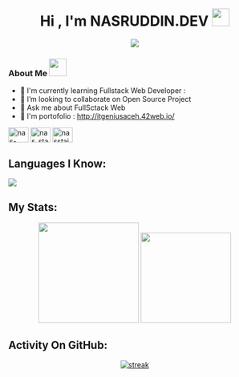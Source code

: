
<h1 align="center">Hi , I'm NASRUDDIN.DEV <img src="https://media.giphy.com/media/hvRJCLFzcasrR4ia7z/giphy.gif" width="35"></h1>
<p align="center">
 <a target="_blank" href="https://github.com/DenverCoder1/readme-typing-svg"><img src="https://readme-typing-svg.herokuapp.com?color=F7EE2C&center=true&vCenter=true&height=60&lines=FullSctack+Web+Developer;N%20A%20S.D%20E%20V&center=true&width=500&height=50"></a>
</p>

### About Me <img src="https://media.giphy.com/media/hvRJCLFzcasrR4ia7z/giphy.gif" width="35">


- 🌱 I'm currently learning Fullstack Web Developer : 
- 👯 I’m looking to collaborate on Open Source Project
- 💬 Ask me about FullSctack Web
- 🚀 I'm portofolio : http://itgeniusaceh.42web.io/

<a href="https://www.linkedin.com/in/nas-ruddin/" target="_blank"><img align="center" src="https://cdn.jsdelivr.net/npm/simple-icons@3.0.1/icons/linkedin.svg" alt="nas-ruddin" height="30" width="40" /></a>
<a href="https://www.instagram.com/nas_staiko/" target="_blank"><img align="center" src="https://cdn.jsdelivr.net/npm/simple-icons@3.0.1/icons/instagram.svg" alt="nas_staiko" height="30" width="40" /></a>
<a href="https://www.youtube.com/channel/UC2f0vQuv6j7FHySx-XCktdw" target="_blank"><img align="center" src="https://cdn.jsdelivr.net/npm/simple-icons@3.0.1/icons/youtube.svg" alt="nasstaiko" height="30" width="40" /></a>

## Languages I Know:

<p align="left"> <a href="https://github.com/nasdev07"><img src="https://skillicons.dev/icons?i=vscode,css,html,js,bootstrap,github,nodejs,react,express,php,laravel,mysql"> </a> </p>

## My Stats:
<p align="center">
<img height="200px" src="https://github-readme-stats.vercel.app/api?username=nasdev07&hide_border=true&show_icons=true&count_private=true&theme=gruvbox">
 <img height="180em" src="https://github-readme-stats-eight-theta.vercel.app/api/top-langs/?username=nasdev07&layout=compact&langs_count=8&theme=gruvbox"/>
</p>

## Activity On GitHub:

<p align="center">
  <a href="https://github.com/nasdev07">      
<img title="stats" alt="streak" src="https://github-readme-streak-stats.herokuapp.com/?user=nasdev07&theme=dark&hide_border=true&theme=gruvbox"/>
</a> 
</p>
